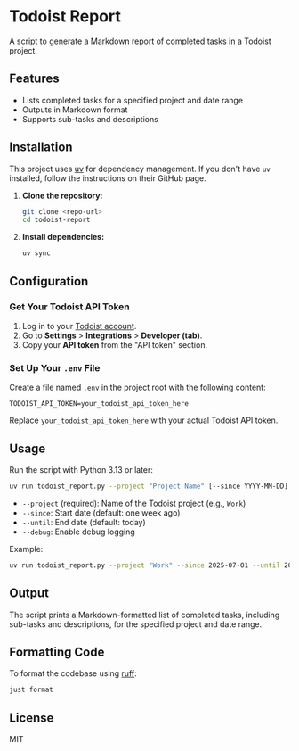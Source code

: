 # Todoist Report

A script to generate a Markdown report of completed tasks in a Todoist project.

## Features
- Lists completed tasks for a specified project and date range
- Outputs in Markdown format
- Supports sub-tasks and descriptions

## Installation

This project uses [uv](https://github.com/astral-sh/uv) for dependency management. If you don't have `uv` installed, follow the instructions on their GitHub page.

1. **Clone the repository:**
   ```sh
   git clone <repo-url>
   cd todoist-report
   ```
2. **Install dependencies:**
   ```sh
   uv sync
   ```

## Configuration

### Get Your Todoist API Token
1. Log in to your [Todoist account](https://todoist.com/).
2. Go to **Settings** > **Integrations** > **Developer (tab)**.
3. Copy your **API token** from the "API token" section.

### Set Up Your `.env` File
Create a file named `.env` in the project root with the following content:

```
TODOIST_API_TOKEN=your_todoist_api_token_here
```

Replace `your_todoist_api_token_here` with your actual Todoist API token.

## Usage

Run the script with Python 3.13 or later:

```sh
uv run todoist_report.py --project "Project Name" [--since YYYY-MM-DD] [--until YYYY-MM-DD] [--debug]
```

- `--project` (required): Name of the Todoist project (e.g., `Work`)
- `--since`: Start date (default: one week ago)
- `--until`: End date (default: today)
- `--debug`: Enable debug logging

Example:
```sh
uv run todoist_report.py --project "Work" --since 2025-07-01 --until 2025-07-15
```

## Output
The script prints a Markdown-formatted list of completed tasks, including sub-tasks and descriptions, for the specified project and date range.

## Formatting Code
To format the codebase using [ruff](https://docs.astral.sh/ruff/):

```sh
just format
```

## License
MIT

